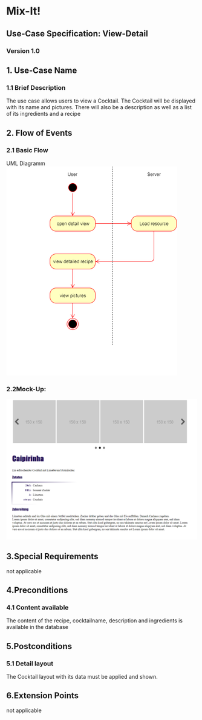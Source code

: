 # Mix-It!

## Use-Case Specification: View-Detail

### Version 1.0

## 1. Use-Case Name
### 1.1 Brief Description
The use case allows users to view a Cocktail. The Cocktail will be displayed with its name and pictures.
There will also be a description as well as a list of its ingredients and a recipe  
## 2. Flow of Events
### 2.1 Basic Flow
UML Diagramm
![UML][]

### 2.2Mock-Up:
![Mock][]

## 3.Special Requirements
not applicable

## 4.Preconditions
### 4.1 Content available
The content of the recipe, cocktailname, description and ingredients is available in the database

## 5.Postconditions
### 5.1 Detail layout
The Cocktail layout with its data must be applied and shown.

## 6.Extension Points
not applicable
  
<!-- picture links -->
[UML]: https://github.com/Mit-It/Documentation/blob/master/Use%20Cases/view-detail.png "UML Diagram"
[Mock]: https://github.com/Mit-It/Documentation/blob/master/Wireframes/detail.PNG "Mock-Up"
